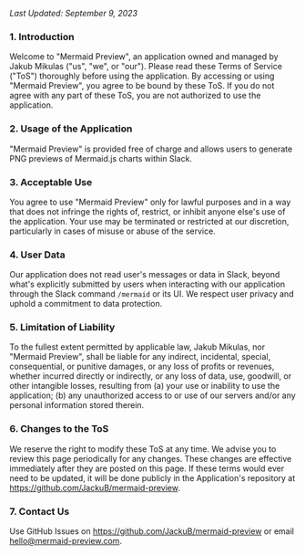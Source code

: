 _Last Updated: September 9, 2023_

### 1. Introduction

Welcome to "Mermaid Preview", an application owned and managed by Jakub Mikulas ("us", "we", or "our"). Please read these Terms of Service ("ToS") thoroughly before using the application. By accessing or using "Mermaid Preview", you agree to be bound by these ToS. If you do not agree with any part of these ToS, you are not authorized to use the application.

### 2. Usage of the Application

"Mermaid Preview" is provided free of charge and allows users to generate PNG previews of Mermaid.js charts within Slack.

### 3. Acceptable Use

You agree to use "Mermaid Preview" only for lawful purposes and in a way that does not infringe the rights of, restrict, or inhibit anyone else's use of the application. Your use may be terminated or restricted at our discretion, particularly in cases of misuse or abuse of the service.

### 4. User Data

Our application does not read user's messages or data in Slack, beyond what's explicitly submitted by users when interacting with our application through the Slack command `/mermaid` or its UI. We respect user privacy and uphold a commitment to data protection.

### 5. Limitation of Liability

To the fullest extent permitted by applicable law, Jakub Mikulas, nor "Mermaid Preview", shall be liable for any indirect, incidental, special, consequential, or punitive damages, or any loss of profits or revenues, whether incurred directly or indirectly, or any loss of data, use, goodwill, or other intangible losses, resulting from (a) your use or inability to use the application; (b) any unauthorized access to or use of our servers and/or any personal information stored therein.

### 6. Changes to the ToS

We reserve the right to modify these ToS at any time. We advise you to review this page periodically for any changes. These changes are effective immediately after they are posted on this page. If these terms would ever need to be updated, it will be done publicly in the Application's repository at https://github.com/JackuB/mermaid-preview.

### 7. Contact Us

Use GitHub Issues on https://github.com/JackuB/mermaid-preview or email hello@mermaid-preview.com.
